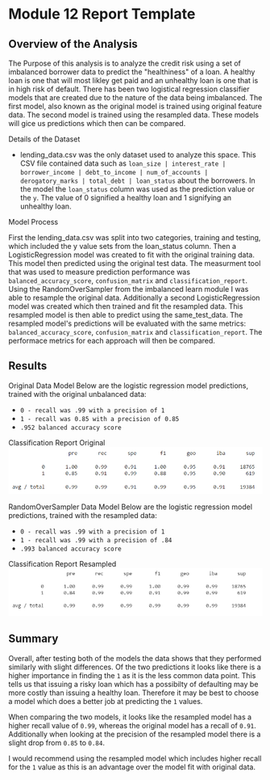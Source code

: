 # Module 12 Report Template

## Overview of the Analysis

The Purpose of this analysis is to analyze the credit risk using a set of imbalanced borrower data to predict the "healthiness" of a loan. A healthy loan is one that will most likley get paid and an unhealthy loan is one that is in high risk of default. There has been two logistical regression classifier models that are created due to the nature of the data being imbalanced. The first model, also known as the original model is trained using original feature data. The second model is trained using the resampled data. These models will gice us predictions which then can be compared. 

Details of the Dataset 

* lending_data.csv was the only dataset used to analyze this space. This CSV file contained data such as ```loan_size | interest_rate | borrower_income | debt_to_income | num_of_accounts | derogatory_marks | total_debt | loan_status``` about the borrowers. In the model the ```loan_status``` column was used as the prediction value or the ```y```. The value of 0 signified a healthy loan and 1 signifying an unhealthy loan. 

Model Process

First the lending_data.csv was split into two categories, training and testing, which included the y value sets from the loan_status column. Then a LogisticRegression model was created to fit with the original training data. This model then predicted using the original test data. The measurment tool that was used to measure prediction performance was ```balanced_accuracy_score```, ```confusion_matrix``` and ```classification_report```. Using the RandomOverSampler from the imbalanced learn module I was able to resample the original data. Additionally a second LogisticRegression model was created which then trained and fit the resampled data. This resampled model is then able to predict using the same_test_data. The resampled model's predictions will be evaluated with the same metrics: ```balanced_accuracy_score```, ```confusion_matrix``` and ```classification_report```. The performace metrics for each approach will then be compared. 

## Results

Original Data Model 
Below are the logistic regression model predictions, trained with the original unbalanced data: 

* ```0 - recall was .99 with a precision of 1```
* ```1 - recall was 0.85 with a precision of 0.85```
* ```.952 balanced accuracy score```

Classification Report Original 
![original](https://github.com/Oleener/Challenge_12_Credit_Risk/blob/main/Images/Original%20.png)

RandomOverSampler Data Model
Below are the logistic regression model predictions, trained with the resampled data: 

* ```0 - recall was .99 with a precision of 1```
* ```1 - recall was .99 with a precision of .84```
* ```.993 balanced accuracy score```

Classification Report Resampled 
![resampled](https://github.com/Oleener/Challenge_12_Credit_Risk/blob/main/Images/Resampled.png)

## Summary

Overall, after testing both of the models the data shows that they performed similarly with slight differences. Of the two predictions it looks like there is a higher importance in finding the ```1``` as it is the less common data point. This tells us that issuing a risky loan which has a possibilty of defaulting may be more costly than issuing a healthy loan. Therefore it may be best to choose a model which does a better job at predicting the ```1``` values. 

When comparing the two models, it looks like the resampled model has a higher recall value of ```0.99```, whereas the original model has a recall of ```0.91```. Additionally when looking at the precision of the resampled model there is a slight drop from ```0.85``` to ```0.84```. 

I would recommend using the resampled model which includes higher recall for the ```1``` value as this is an advantage over the model fit with original data. 

